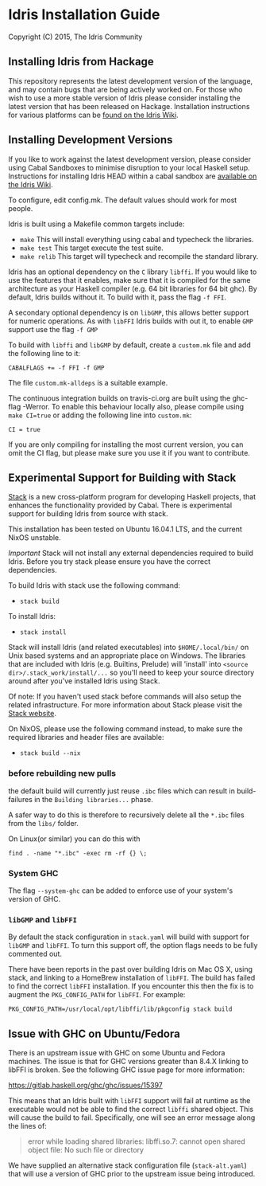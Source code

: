 # Idris Installation Guide

Copyright (C) 2015, The Idris Community

## Installing Idris from Hackage

This repository represents the latest development version of the
language, and may contain bugs that are being actively worked on.  For
those who wish to use a more stable version of Idris please consider
installing the latest version that has been released on Hackage.
Installation instructions for various platforms can be
[found on the Idris Wiki](https://github.com/idris-lang/Idris-dev/wiki/Installation-Instructions).

## Installing Development Versions

If you like to work against the latest development version, please
consider using Cabal Sandboxes to minimise disruption to your local
Haskell setup.  Instructions for installing Idris HEAD within a cabal
sandbox are
[available on the Idris Wiki](https://github.com/idris-lang/Idris-dev/wiki/Installing-an-Idris-Development-version-in-a-sandbox).

To configure, edit config.mk. The default values should work for most
people.

Idris is built using a Makefile common targets include:

* `make` This will install everything using cabal and typecheck the
  libraries.
* `make test` This target execute the test suite.
* `make relib` This target will typecheck and recompile the standard
  library.

Idris has an optional dependency on the `C` library `libffi`. If you
would like to use the features that it enables, make sure that it is
compiled for the same architecture as your Haskell compiler (e.g. 64
bit libraries for 64 bit ghc). By default, Idris builds without it. To
build with it, pass the flag `-f FFI`.

A secondary optional dependency is on `libGMP`, this allows better
support for numeric operations. As with `libFFI` Idris builds with out
it, to enable `GMP` support use the flag `-f GMP`

To build with `libffi` and `libGMP` by default, create a `custom.mk`
file and add the following line to it:

`CABALFLAGS += -f FFI -f GMP`

The file `custom.mk-alldeps` is a suitable example.

The continuous integration builds on travis-ci.org are built using the
ghc-flag -Werror. To enable this behaviour locally also, please
compile using `make CI=true` or adding the following line into
`custom.mk`:

`CI = true`

If you are only compiling for installing the most current version, you
can omit the CI flag, but please make sure you use it if you want to
contribute.

## Experimental Support for Building with Stack

[Stack](https://github.com/commercialhaskell/stack) is a new
cross-platform program for developing Haskell projects, that enhances
the functionality provided by Cabal. There is experimental support for
building Idris from source with stack.

This installation has been tested on Ubuntu 16.04.1 LTS, and the current
NixOS unstable.

*Important* Stack will not install any external dependencies required
to build Idris. Before you try stack please ensure you have the
correct dependencies.

To build Idris with stack use the following command:

* `stack build`

To install Idris:

* `stack install`

Stack will install Idris (and related executables) into `$HOME/.local/bin/`
on Unix based systems and an appropriate place on Windows. The libraries that
are included with Idris (e.g. Builtins, Prelude) will 'install' into `<source
dir>/.stack_work/install/...` so you'll need to keep your source directory
around after you've installed Idris using Stack.

Of note: If you haven't used stack before commands will also setup the
related infrastructure. For more information about Stack please visit
the [Stack website](https://github.com/commercialhaskell/stack).

On NixOS, please use the following command instead, to make sure
the required libraries and header files are available:

* `stack build --nix`

### before rebuilding new pulls
the default build will currently just reuse `.ibc` files which can result
in build-failures in the `Building libraries...` phase.

A safer way to do this is therefore to recursively delete all the `*.ibc`
files from the `libs/` folder.

On Linux(or similar) you can do this with

    find . -name "*.ibc" -exec rm -rf {} \;

### System GHC

The flag `--system-ghc` can be added to enforce use of your system's
version of GHC.

### `libGMP` and `libFFI`

By default the stack configuration in `stack.yaml` will build with
support for `libGMP` and `libFFI`.  To turn this support off, the
option flags needs to be fully commented out.

There have been reports in the past over building Idris on Mac OS X,
using stack, and linking to a HomeBrew installation of `libFFI`. The
build has failed to find the correct `libFFI` installation. If you
encounter this then the fix is to augment the `PKG_CONFIG_PATH` for
`libFFI`. For example:

```
PKG_CONFIG_PATH=/usr/local/opt/libffi/lib/pkgconfig stack build
```

## Issue with GHC on Ubuntu/Fedora

There is an upstream issue with GHC on some Ubuntu and Fedora machines.
The issue is that for GHC versions greater than 8.4.X linking to libFFI is broken.
See the following GHC issue page for more information:

  <https://gitlab.haskell.org/ghc/ghc/issues/15397>

This means that an Idris built with `libFFI` support will fail at runtime as the executable would not be able to find the correct `libffi` shared object.
This will cause the build to fail.
Specifically, one will see an error message along the lines of:

> error while loading shared libraries: libffi.so.7: cannot open shared object file: No such file or directory

We have supplied an alternative stack configuration file (`stack-alt.yaml`) that will use a version of GHC prior to the upstream issue being introduced.
